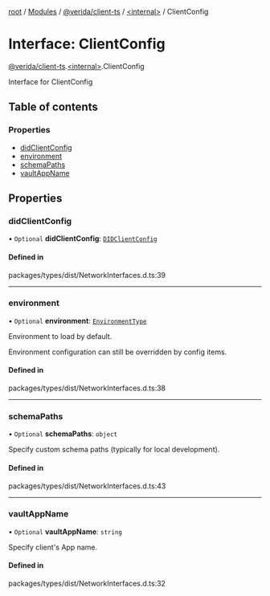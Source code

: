 [root](../README.md) / [Modules](../modules.md) / [@verida/client-ts](../modules/verida_client_ts.md) / [<internal\>](../modules/verida_client_ts._internal_.md) / ClientConfig

# Interface: ClientConfig

[@verida/client-ts](../modules/verida_client_ts.md).[<internal\>](../modules/verida_client_ts._internal_.md).ClientConfig

Interface for ClientConfig

## Table of contents

### Properties

- [didClientConfig](verida_client_ts._internal_.ClientConfig.md#didclientconfig)
- [environment](verida_client_ts._internal_.ClientConfig.md#environment)
- [schemaPaths](verida_client_ts._internal_.ClientConfig.md#schemapaths)
- [vaultAppName](verida_client_ts._internal_.ClientConfig.md#vaultappname)

## Properties

### didClientConfig

• `Optional` **didClientConfig**: [`DIDClientConfig`](verida_client_ts._internal_.DIDClientConfig.md)

#### Defined in

packages/types/dist/NetworkInterfaces.d.ts:39

___

### environment

• `Optional` **environment**: [`EnvironmentType`](../enums/verida_client_ts._internal_.EnvironmentType.md)

Environment to load by default.

Environment configuration can still be overridden by config items.

#### Defined in

packages/types/dist/NetworkInterfaces.d.ts:38

___

### schemaPaths

• `Optional` **schemaPaths**: `object`

Specify custom schema paths (typically for local development).

#### Defined in

packages/types/dist/NetworkInterfaces.d.ts:43

___

### vaultAppName

• `Optional` **vaultAppName**: `string`

Specify client's App name.

#### Defined in

packages/types/dist/NetworkInterfaces.d.ts:32
